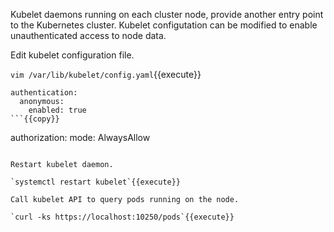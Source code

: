 
Kubelet daemons running on each cluster node, provide another entry point to the Kubernetes cluster. Kubelet configutation can be modified to enable unauthenticated access to node data. 

Edit kubelet configuration file.

`vim /var/lib/kubelet/config.yaml`{{execute}}

```
authentication:
  anonymous:
    enabled: true
```{{copy}}

```
authorization:
  mode: AlwaysAllow
```{{copy}}

Restart kubelet daemon.

`systemctl restart kubelet`{{execute}}

Call kubelet API to query pods running on the node. 

`curl -ks https://localhost:10250/pods`{{execute}}
